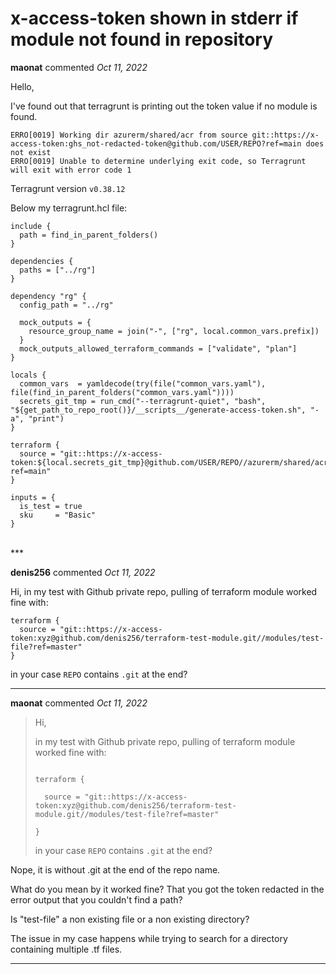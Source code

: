 # x-access-token shown in stderr if module not found in repository

**maonat** commented *Oct 11, 2022*

Hello,

I've found out that terragrunt is printing out the token value if no module is found.

```
ERRO[0019] Working dir azurerm/shared/acr from source git::https://x-access-token:ghs_not-redacted-token@github.com/USER/REPO?ref=main does not exist 
ERRO[0019] Unable to determine underlying exit code, so Terragrunt will exit with error code 1
```

Terragrunt version `v0.38.12`

Below my terragrunt.hcl file:

``` terragrunt.hcl
include {
  path = find_in_parent_folders()
}

dependencies {
  paths = ["../rg"]
}

dependency "rg" {
  config_path = "../rg"

  mock_outputs = {
    resource_group_name = join("-", ["rg", local.common_vars.prefix])
  }
  mock_outputs_allowed_terraform_commands = ["validate", "plan"]
}

locals {
  common_vars  = yamldecode(try(file("common_vars.yaml"), file(find_in_parent_folders("common_vars.yaml"))))
  secrets_git_tmp = run_cmd("--terragrunt-quiet", "bash", "${get_path_to_repo_root()}/__scripts__/generate-access-token.sh", "-a", "print")
}

terraform {
  source = "git::https://x-access-token:${local.secrets_git_tmp}@github.com/USER/REPO//azurerm/shared/acr?ref=main"
}

inputs = {
  is_test = true
  sku     = "Basic"  
}

```
<br />
***


**denis256** commented *Oct 11, 2022*

Hi,
in my test with Github private repo, pulling of terraform module worked fine with:
```
terraform {
  source = "git::https://x-access-token:xyz@github.com/denis256/terraform-test-module.git//modules/test-file?ref=master"
}
```

in your case `REPO` contains `.git` at the end?
***

**maonat** commented *Oct 11, 2022*

> Hi,
> 
> in my test with Github private repo, pulling of terraform module worked fine with:
> 
> ```
> 
> terraform {
> 
>   source = "git::https://x-access-token:xyz@github.com/denis256/terraform-test-module.git//modules/test-file?ref=master"
> 
> }
> 
> ```
> 
> 
> 
> in your case `REPO` contains `.git` at the end?

Nope, it is without .git at the end of the repo name.

What do you mean by it worked fine? That you got the token redacted in the error output that you couldn't find a path?

Is "test-file" a non existing file or a non existing directory?

The issue in my case happens while trying to search for a directory containing multiple .tf files.
***


